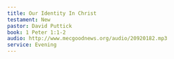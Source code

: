 ```yaml
---
title: Our Identity In Christ
testament: New
pastor: David Puttick
book: 1 Peter 1:1-2
audio: http://www.mecgoodnews.org/audio/20920182.mp3
service: Evening
---
```

